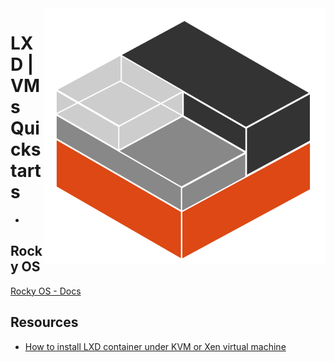 <img src="assets/Linux_Containers_logo.svg" alt="LXC logo" style="width: 450px;" align="right">

# LXD | VMs Quickstarts
- 

## Rocky OS
[Rocky OS - Docs](./rocky/)

## Resources
- [How to install LXD container under KVM or Xen virtual machine](https://www.cyberciti.biz/faq/how-to-install-lxd-container-under-kvm-or-xen-virtual-machine/)
